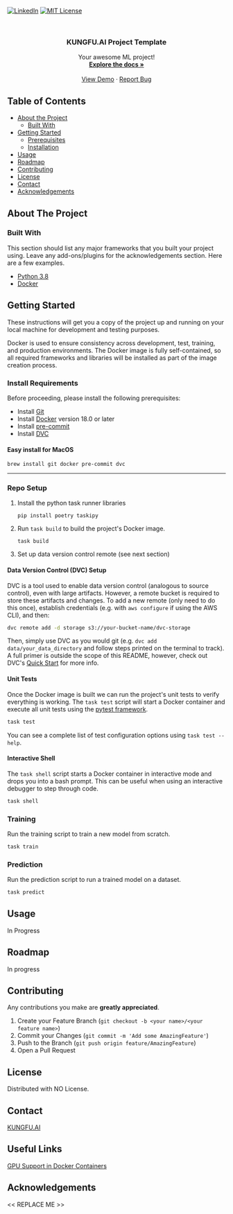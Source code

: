 <!-- PROJECT SHIELDS -->
<!--
*** I'm using markdown "reference style" links for readability.
*** Reference links are enclosed in brackets [ ] instead of parentheses ( ).
*** See the bottom of this document for the declaration of the reference variables
*** for contributors-url, forks-url, etc. This is an optional, concise syntax you may use.
*** https://www.markdownguide.org/basic-syntax/#reference-style-links
[![Contributors][contributors-shield]][contributors-url]
[![Forks][forks-shield]][forks-url]
[![Stargazers][stars-shield]][stars-url]
[![Issues][issues-shield]][issues-url]
-->
[![LinkedIn][linkedin-shield]][linkedin-url]
[![MIT License][license-shield]][license-url]

<!-- PROJECT LOGO -->
<br />
<p align="center">

  <h3 align="center">KUNGFU.AI Project Template</h3>

  <p align="center">
    Your awesome ML project!
    <br />
    <a href=""><strong>Explore the docs »</strong></a>
    <br />
    <br />
    <a href="">View Demo</a>
    ·
    <a href="">Report Bug</a>
  </p>
</p>



<!-- TABLE OF CONTENTS -->
## Table of Contents

* [About the Project](#about-the-project)
  * [Built With](#built-with)
* [Getting Started](#getting-started)
  * [Prerequisites](#prerequisites)
  * [Installation](#installation)
* [Usage](#usage)
* [Roadmap](#roadmap)
* [Contributing](#contributing)
* [License](#license)
* [Contact](#contact)
* [Acknowledgements](#acknowledgements)



<!-- ABOUT THE PROJECT -->
## About The Project

<!-- [![Product Name Screen Shot][product-screenshot]](https://example.com) -->


### Built With
This section should list any major frameworks that you built your project using. Leave any add-ons/plugins for the acknowledgements section. Here are a few examples.
* [Python 3.8](https://www.python.org)
* [Docker](https://www.docker.com)


<!-- GETTING STARTED -->

## Getting Started

These instructions will get you a copy of the project up and running on your local machine for
development and testing purposes.

Docker is used to ensure consistency across development, test, training, and production
environments. The Docker image is fully self-contained, so all required frameworks and libraries
will be installed as part of the image creation process.

### Install Requirements

Before proceeding, please install the following prerequisites:

- Install [Git](https://git-scm.com)
- Install [Docker](https://www.docker.com) version 18.0 or later
- Install [pre-commit](https://pre-commit.com)
- Install [DVC](https://dvc.org/)

#### Easy install for MacOS
```shell script
brew install git docker pre-commit dvc
```
---
### Repo Setup

1. Install the python task runner libraries
   ```shell
   pip install poetry taskipy
   ```
2. Run `task build` to build the project's Docker image.
   ```shell
   task build
   ```
3. Set up data version control remote (see next section)

#### Data Version Control (DVC) Setup

DVC is a tool used to enable data version control (analogous to source control), even with large artifacts.
However, a remote bucket is required to store these artifacts and changes. To add a new remote (only need
to do this once), establish credentials (e.g. with `aws configure` if using the AWS CLI), and then:

```sh
dvc remote add -d storage s3://your-bucket-name/dvc-storage
```

Then, simply use DVC as you would git (e.g. `dvc add data/your_data_directory` and follow steps
printed on the terminal to track). A full primer is outside the scope of this README, however,
check out DVC's [Quick Start](https://dvc.org/doc/start/data-versioning) for more info.

#### Unit Tests

Once the Docker image is built we can run the project's unit tests to verify everything is
working. The `task test` script will start a Docker container and execute all unit tests using
the [pytest framework](https://docs.pytest.org/en/latest/).

```sh
task test
```

You can see a complete list of test configuration options using `task test --help`.

#### Interactive Shell

The `task shell` script starts a Docker container in interactive mode and drops you into a bash
prompt. This can be useful when using an interactive debugger to step through code.

```sh
task shell
```

### Training

Run the training script to train a new model from scratch.

```sh
task train
```

### Prediction

Run the prediction script to run a trained model on a dataset.

```sh
task predict
```

<!-- USAGE EXAMPLES -->
## Usage

In Progress


<!-- ROADMAP -->
## Roadmap

In progress

<!-- CONTRIBUTING -->
## Contributing

Any contributions you make are **greatly appreciated**.

1. Create your Feature Branch (`git checkout -b <your name>/<your feature name>`)
2. Commit your Changes (`git commit -m 'Add some AmazingFeature'`)
3. Push to the Branch (`git push origin feature/AmazingFeature`)
4. Open a Pull Request


<!-- LICENSE -->
## License

Distributed with NO License.



<!-- CONTACT -->
## Contact

[KUNGFU.AI](https://www.kungfu.ai)

## Useful Links

[GPU Support in Docker Containers](https://towardsdatascience.com/how-to-properly-use-the-gpu-within-a-docker-container-4c699c78c6d1)

<!-- ACKNOWLEDGEMENTS -->
## Acknowledgements

<< REPLACE ME >>

<!-- MARKDOWN LINKS & IMAGES -->
<!-- https://www.markdownguide.org/basic-syntax/#reference-style-links -->
[license-shield]: https://img.shields.io/github/license/othneildrew/Best-README-Template.svg?style=flat-square
[license-url]: https://github.com/kungfuai/project-template/blob/master/LICENSE
[linkedin-shield]: https://img.shields.io/badge/-LinkedIn-black.svg?style=flat-square&logo=linkedin&colorB=555
[linkedin-url]: https://www.linkedin.com/company/kungfuai/
[product-screenshot]: images/screenshot.png
